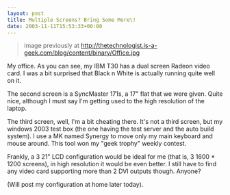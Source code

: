 ```yaml
---
layout: post
title: Multiple Screens? Bring Some More\!
date: 2003-11-11T15:53:33+00:00
---
```


> image previously at http://thetechnologist.is-a-geek.com/blog/content/binary/Office.jpg

My office. As you can see, my IBM T30 has a dual screen Radeon video card. I was a bit surprised that Black n White is actually running quite well on it.

The second screen is a SyncMaster 171s, a 17" flat that we were given. Quite nice, although I must say I'm getting used to the high resolution of the laptop.

The third screen, well, I'm a bit cheating there. It's not a third screen, but my windows 2003 test box (the one having the test server and the auto build system). I use a MK named Synergy to move only my main keyboard and mouse around. This tool won my "geek trophy" weekly contest.

Frankly, a 3 21" LCD configuration would be ideal for me (that is, 3 1600 * 1200 screens), in high resolution it would be even better. I still have to find any video card supporting more than 2 DVI outputs though. Anyone?

(Will post my configuration at home later today).
